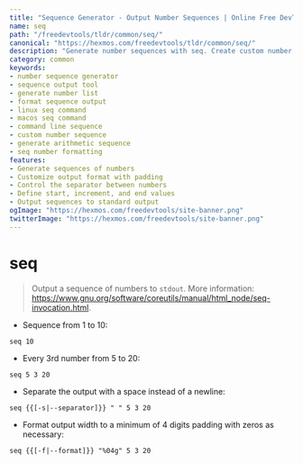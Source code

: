 ```yaml
---
title: "Sequence Generator - Output Number Sequences | Online Free DevTools by Hexmos"
name: seq
path: "/freedevtools/tldr/common/seq/"
canonical: "https://hexmos.com/freedevtools/tldr/common/seq/"
description: "Generate number sequences with seq. Create custom number lists, format output, and control spacing. Free online tool, no registration required."
category: common
keywords:
- number sequence generator
- sequence output tool
- generate number list
- format sequence output
- linux seq command
- macos seq command
- command line sequence
- custom number sequence
- generate arithmetic sequence
- seq number formatting
features:
- Generate sequences of numbers
- Customize output format with padding
- Control the separator between numbers
- Define start, increment, and end values
- Output sequences to standard output
ogImage: "https://hexmos.com/freedevtools/site-banner.png"
twitterImage: "https://hexmos.com/freedevtools/site-banner.png"
---
```


# seq

> Output a sequence of numbers to `stdout`.
> More information: <https://www.gnu.org/software/coreutils/manual/html_node/seq-invocation.html>.

- Sequence from 1 to 10:

`seq 10`

- Every 3rd number from 5 to 20:

`seq 5 3 20`

- Separate the output with a space instead of a newline:

`seq {{[-s|--separator]}} " " 5 3 20`

- Format output width to a minimum of 4 digits padding with zeros as necessary:

`seq {{[-f|--format]}} "%04g" 5 3 20`

